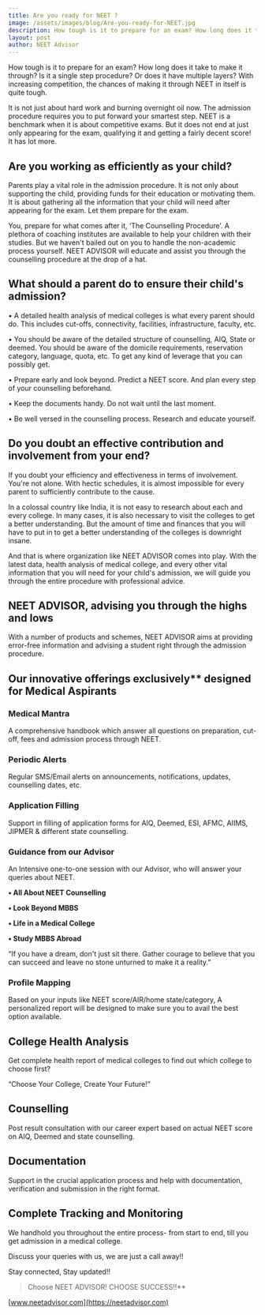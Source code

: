 ```yaml
---
title: Are you ready for NEET ?
image: /assets/images/blog/Are-you-ready-for-NEET.jpg
description: How tough is it to prepare for an exam? How long does it take to make it through? Is it a single step procedure? Or does it have multiple layers? With increasing competition, the chances of making it through NEET in itself is quite tough. It is not just about hard work and burning overnight oil now.
layout: post
author: NEET Advisor
---
```


How tough is it to prepare for an exam? How long does it take to make it through? Is it a single step procedure? Or does it have multiple layers? With increasing competition, the chances of making it through NEET in itself is quite tough.

It is not just about hard work and burning overnight oil now. The admission procedure requires you to put forward your smartest step. NEET is a benchmark when it is about competitive exams. But it does not end at just only appearing for the exam, qualifying it and getting a fairly decent score! It has lot more.

## Are you working as efficiently as your child?

Parents play a vital role in the admission procedure. It is not only about supporting the child, providing funds for their education or motivating them. It is about gathering all the information that your child will need after appearing for the exam. Let them prepare for the exam.

You, prepare for what comes after it, ‘The Counselling Procedure’. A plethora of coaching institutes are available to help your children with their studies. But we haven't bailed out on you to handle the non-academic process yourself. NEET ADVISOR will educate and assist you through the counselling procedure at the drop of a hat.

## What should a parent do to ensure their child&#39;s admission?

• A detailed health analysis of medical colleges is what every parent should do. This includes cut-offs, connectivity, facilities, infrastructure, faculty, etc.

• You should be aware of the detailed structure of counselling, AIQ, State or deemed. You should be aware of the domicile requirements, reservation category, language, quota, etc. To get any kind of leverage that you can possibly get.

• Prepare early and look beyond. Predict a NEET score. And plan every step of your counselling beforehand.

• Keep the documents handy. Do not wait until the last moment.

• Be well versed in the counselling process. Research and educate yourself.

## Do you doubt an effective contribution and involvement from your end?

If you doubt your efficiency and effectiveness in terms of involvement. You're not alone. With hectic schedules, it is almost impossible for every parent to sufficiently contribute to the cause.

In a colossal country like India, it is not easy to research about each and every college. In many cases, it is also necessary to visit the colleges to get a better understanding. But the amount of time and finances that you will have to put in to get a better understanding of the colleges is downright insane.

And that is where organization like NEET ADVISOR comes into play. With the latest data, health analysis of medical college, and every other vital information that you will need for your child's admission, we will guide you through the entire procedure with professional advice.

## NEET ADVISOR, advising you through the highs and lows

With a number of products and schemes, NEET ADVISOR aims at providing error-free information and advising a student right through the admission procedure.

## Our innovative offerings exclusively\***\* designed for Medical Aspirants**

### Medical Mantra

A comprehensive handbook which answer all questions on preparation, cut-off, fees and admission process through NEET.

### Periodic Alerts

Regular SMS/Email alerts on announcements, notifications, updates, counselling dates, etc.

### Application Filling

Support in filling of application forms for AIQ, Deemed, ESI, AFMC, AIIMS, JIPMER & different state counselling.

### Guidance from our Advisor

An Intensive one-to-one session with our Advisor, who will answer your queries about NEET.

**• All About NEET Counselling**

**• Look Beyond MBBS**

**• Life in a Medical College**

**• Study MBBS Abroad**

“If you have a dream, don't just sit there. Gather courage to believe that you can succeed and leave no stone unturned to make it a reality.”

### Profile Mapping

Based on your inputs like NEET score/AIR/home state/category, A personalized report will be designed to make sure you to avail the best option available.

## College Health Analysis

Get complete health report of medical colleges to find out which college to choose first?

“Choose Your College, Create Your Future!”

## Counselling

Post result consultation with our career expert based on actual NEET score on AIQ, Deemed and state counselling.

## Documentation

Support in the crucial application process and help with documentation, verification and submission in the right format.

## Complete Tracking and Monitoring

We handhold you throughout the entire process- from start to end, till you get admission in a medical college.

Discuss your queries with us, we are just a call away!!

Stay connected, Stay updated!!

> Choose NEET ADVISOR! CHOOSE SUCCESS!!\*\*

[www.neetadvisor.com](https://neetadvisor.com)
